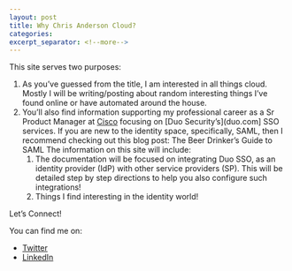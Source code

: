 ```yaml
---
layout: post
title: Why Chris Anderson Cloud?
categories: 
excerpt_separator: <!--more-->
---
```


This site serves two purposes:

1. As you’ve guessed from the title, I am interested in all things cloud. Mostly I will be writing/posting about random interesting things I’ve found online or have automated around the house.
1. You’ll also find information supporting my professional career as a Sr Product Manager at [Cisco](cisco.com) focusing on [Duo Security’s](duo.com] SSO services. <!--more--> If you are new to the identity space, specifically, SAML, then I recommend checking out this blog post: The Beer Drinker’s Guide to SAML The information on this site will include:
   1. The documentation will be focused on integrating Duo SSO, as an identity provider (IdP) with other service providers (SP). This will be detailed step by step directions to help you also configure such integrations!
   1. Things I find interesting in the identity world!

Let’s Connect!

You can find me on:
* [Twitter](twitter.com/christodd10)
* [LinkedIn](linkedin.com/in/christanderson)
